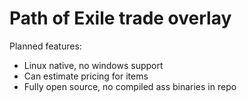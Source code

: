 # Path of Exile trade overlay

Planned features:

* Linux native, no windows support
* Can estimate pricing for items
* Fully open source, no compiled ass binaries in repo
